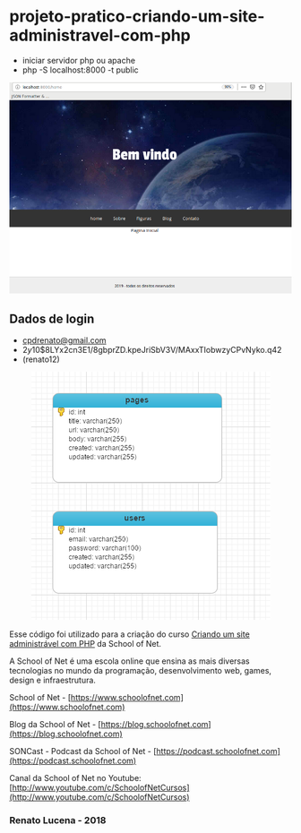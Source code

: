 # projeto-pratico-criando-um-site-administravel-com-php

- iniciar servidor php ou apache
- php -S localhost:8000 -t public
<p align="center"><img src="img.png"></p>

## Dados de login
- cpdrenato@gmail.com
- $2y$10$8LYx2cn3E1/8gbprZD.kpeJriSbV3V/MAxxTIobwzyCPvNyko.q42
- (renato12)

<p align="center"><img src="img_bd.png"></p>


Esse código foi utilizado para a criação do curso [Criando um site administrável com PHP](https://www.schoolofnet.com/projeto-pratico/php/php-7/criando-um-site-administravel-com-php/) da School of Net.

A School of Net é uma escola online que ensina as mais diversas tecnologias no mundo da programação, desenvolvimento web, games, design e infraestrutura.

School of Net - [https://www.schoolofnet.com](https://www.schoolofnet.com)

Blog da School of Net - [https://blog.schoolofnet.com](https://blog.schoolofnet.com)

SONCast - Podcast da School of Net - [https://podcast.schoolofnet.com](https://podcast.schoolofnet.com)

Canal da School of Net no Youtube: [http://www.youtube.com/c/SchoolofNetCursos](http://www.youtube.com/c/SchoolofNetCursos)

### Renato Lucena - 2018
